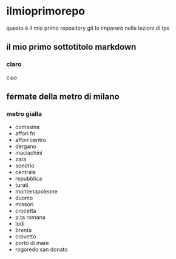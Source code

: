 # ilmioprimorepo
questo è il mio primo repository git lo imparerò nelle lezioni di tps
## il mio primo sottotitolo markdown
### claro
ciao
## fermate della metro di milano
### metro gialla
- comasina
- affori fn
- affori centro
- dergano
- maciachini
- zara
- sondrio
- centrale
- repubblica
- turati
- montenapoleone
- duomo
- missori
- crocetta
- p.ta romana
- lodi
- brenta
- crovetto
- porto di mare
- rogoredo
san donato